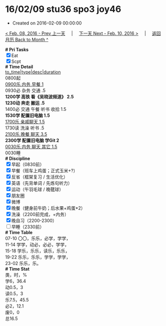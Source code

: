 # 16/02/09 stu36 spo3 joy46

- Created on 2016-02-09 00:00:00

[< Feb. 08, 2016 - Prev 上一天](_archived/lifelogs/2016/02/d08.md) &nbsp; &nbsp; | &nbsp; &nbsp; [下一天 Next - Feb. 10, 2016 >](_archived/lifelogs/2016/02/d10.md) &nbsp; &nbsp; |  &nbsp; &nbsp; [返回月历 Back to Month ^](_archived/lifelogs/2016/02/index.md)
<br/><div><b># Pri Tasks</b></div><div><input checked="true" type="checkbox"/>Eat</div><div><input checked="true" type="checkbox"/>Scpt</div><div><b># Time Detail</b></div><div><u>to_time|type|desc|duration</u></div><div>0800起</div><div><u>0900乐 内务 早餐 1</u></div><div>0930必 杂务 交通 .5</div><div><b>1200学 高铁 看《吴晓波频道》 2.5</b></div><div><b>1230动 奔走 搬运 .5</b></div><div>1400必 交通 午餐 听书 收拾 1.5</div><div><b>1530学 配置旧电脑 1.5</b></div><div><u>1700乐 亲戚聊天 1.5</u></div><div>1730读 洗澡 听书 .5</div><div><u>2100乐 晚餐 聊天 3.5</u></div><div><b>2300学 配置旧电脑 学Git 2</b></div><div><u>0030乐 内务 聊天 其它 1.5</u></div><div>0030睡</div><div><b># Discipline</b></div><div><input checked="true" type="checkbox"/>早起（0830前）</div><div><input checked="true" type="checkbox"/>早餐（班车上鸡蛋；正式玉米+?）</div><div><input checked="true" type="checkbox"/>反省（框架复习 / 生活优化）</div><div><input checked="true" type="checkbox"/>英语（先背单词 / 先炼句听力）</div><div><input checked="true" type="checkbox"/>运动（午羽毛球 / 晚毽球）</div><div><input checked="true" type="checkbox"/>朋友圈</div><div><input checked="true" type="checkbox"/>微博</div><div><input checked="true" type="checkbox"/>晚餐（健身前牛奶；后水果+鸡蛋*2）</div><div><input checked="true" type="checkbox"/>洗澡（2200前完成，+内务）</div><div><input checked="true" type="checkbox"/>晚自习（2200-2300）</div><div><input type="checkbox"/>早睡（2330前）</div><div><b># Time Table</b></div><div>07-10 〇〇，乐乐，必学，学学，</div><div>11-14 学学，动必，必必，学学，</div><div>15-18 学乐，乐乐，读乐，乐乐，</div><div>19-22 乐乐，乐乐，学学，学学，</div><div>23-02 乐乐，乐。</div><div><b># Time Stat</b></div><div>类，时，%</div><div>学6，36.4</div><div>动0.5，3</div><div>读0.5，3</div><div>乐7.5，45.5</div><div>必2，12.1</div><div>废0，0</div><div>总16.5</div>
